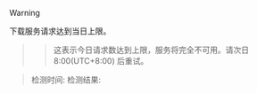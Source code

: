 > [!WARNING]
下载服务请求达到当日上限。
>> 这表示今日请求数达到上限，服务将完全不可用。请次日 8:00(UTC+8:00) 后重试。


> 检测时间: 
> 检测结果: 

<!-- ##{"head":"<meta http-equiv="Cache-Control" content="no-cache, no-store, must-revalidate" />\n<meta http-equiv="Pragma" content="no-cache" />\n<meta http-equiv="Expires" content="0" />"}## -->